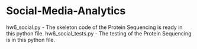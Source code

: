 # Social-Media-Analytics


hw6_social.py - The skeleton code of the Protein Sequencing is ready in this python file.
hw6_social_tests.py - The testing of the Protein Sequencing is in this python file.